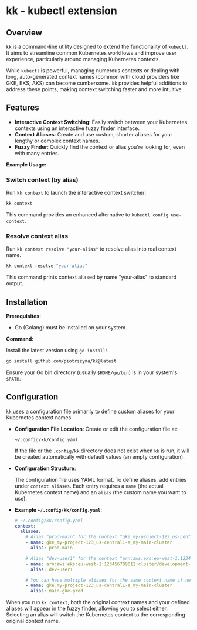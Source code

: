 # kk - kubectl extension

## Overview

`kk` is a command-line utility designed to extend the functionality of `kubectl`. It aims to streamline common Kubernetes workflows and improve user experience, particularly around managing Kubernetes contexts.

While `kubectl` is powerful, managing numerous contexts or dealing with long, auto-generated context names (common with cloud providers like GKE, EKS, AKS) can become cumbersome. `kk` provides helpful additions to address these points, making context switching faster and more intuitive.

## Features

* **Interactive Context Switching**: Easily switch between your Kubernetes contexts using an interactive fuzzy finder interface.
* **Context Aliases**: Create and use custom, shorter aliases for your lengthy or complex context names.
* **Fuzzy Finder**: Quickly find the context or alias you're looking for, even with many entries.

**Example Usage:**

### Switch context (by alias)

Run `kk context` to launch the interactive context switcher:

```bash
kk context
```

This command provides an enhanced alternative to `kubectl config use-context`.

### Resolve context alias

Run `kk context resolve "your-alias"` to resolve alias into real context name.

```bash
kk context resolve "your-alias"
```

This command prints context aliased by name "your-alias" to standard output.

## Installation

**Prerequisites:**

* Go (Golang) must be installed on your system.

**Command:**

Install the latest version using `go install`:

```bash
go install github.com/piotrszyma/kk@latest
```

Ensure your Go bin directory (usually `$HOME/go/bin`) is in your system's `$PATH`.

## Configuration

`kk` uses a configuration file primarily to define custom aliases for your Kubernetes context names.

* **Configuration File Location**: Create or edit the configuration file at:
    ```
    ~/.config/kk/config.yaml
    ```
    If the file or the `.config/kk` directory does not exist when `kk` is run, it will be created automatically with default values (an empty configuration).

* **Configuration Structure**:

    The configuration file uses YAML format. To define aliases, add entries under `context.aliases`. Each entry requires a `name` (the actual Kubernetes context name) and an `alias` (the custom name you want to use).

* **Example `~/.config/kk/config.yaml`**:

    ```yaml
    # ~/.config/kk/config.yaml
    context:
      aliases:
        # Alias "prod-main" for the context "gke_my-project-123_us-central1-a_my-main-cluster"
        - name: gke_my-project-123_us-central1-a_my-main-cluster
          alias: prod-main

        # Alias "dev-user1" for the context "arn:aws:eks:eu-west-1:123456789012:cluster/development-cluster-user1"
        - name: arn:aws:eks:eu-west-1:123456789012:cluster/development-cluster-user1
          alias: dev-user1

        # You can have multiple aliases for the same context name if needed
        - name: gke_my-project-123_us-central1-a_my-main-cluster
          alias: main-gke-prod
    ```

When you run `kk context`, both the original context names and your defined aliases will appear in the fuzzy finder, allowing you to select either. Selecting an alias will switch the Kubernetes context to the corresponding original context name.
